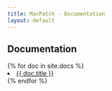 ```yaml
---
title: MacPatch - Documentation
layout: default
---
```


## Documentation

<div>
{% for doc in site.docs %}
	<li><a href="{{ doc.url }}">{{ doc.title }}</a></li>
{% endfor %}
</div>